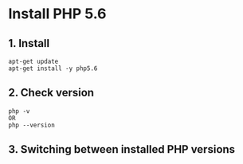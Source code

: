 # Install PHP 5.6 

## 1. Install

```
apt-get update
apt-get install -y php5.6
```

## 2. Check version

```
php -v
OR
php --version
```

## 3. Switching between installed PHP versions